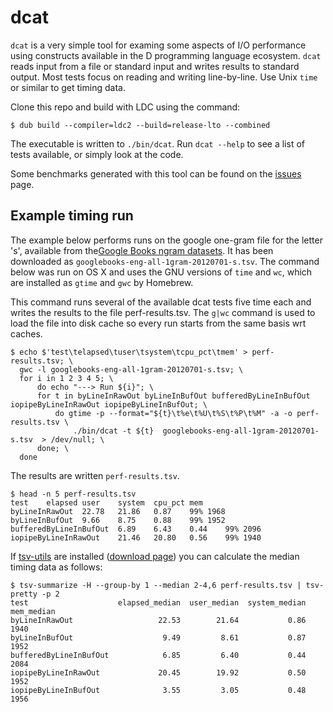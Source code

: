 # dcat

`dcat` is a very simple tool for examing some aspects of I/O performance using constructs available in the D programming language ecosystem. `dcat` reads input from a file or standard input and writes results to standard output. Most tests focus on reading and writing line-by-line. Use Unix `time` or similar to get timing data.

Clone this repo and build with LDC using the command:
```
$ dub build --compiler=ldc2 --build=release-lto --combined
```

The executable is written to `./bin/dcat`. Run `dcat --help` to see a list of tests available, or simply look at the code.

Some benchmarks generated with this tool can be found on the [issues](https://github.com/jondegenhardt/dcat-perf/issues) page.

## Example timing run

The example below performs runs on the google one-gram file for the letter 's', available from the[Google Books ngram datasets](http://storage.googleapis.com/books/ngrams/books/datasetsv2.html). It has been downloaded as `googlebooks-eng-all-1gram-20120701-s.tsv`. The command below was run on OS X and uses the GNU versions of `time` and `wc`, which are installed as `gtime` and `gwc` by Homebrew.

This command runs several of the available dcat tests five time each and writes the results to the file perf-results.tsv. The `g|wc` command is used to load the file into disk cache so every run starts from the same basis wrt caches.

```
$ echo $'test\telapsed\tuser\tsystem\tcpu_pct\tmem' > perf-results.tsv; \
  gwc -l googlebooks-eng-all-1gram-20120701-s.tsv; \
  for i in 1 2 3 4 5; \
      do echo "---> Run ${i}"; \
      for t in byLineInRawOut byLineInBufOut bufferedByLineInBufOut iopipeByLineInRawOut iopipeByLineInBufOut; \
          do gtime -p --format="${t}\t%e\t%U\t%S\t%P\t%M" -a -o perf-results.tsv \
              ./bin/dcat -t ${t}  googlebooks-eng-all-1gram-20120701-s.tsv  > /dev/null; \
      done; \
  done
```

The results are written `perf-results.tsv`.

```
$ head -n 5 perf-results.tsv
test	elapsed	user	system	cpu_pct	mem
byLineInRawOut	22.78	21.86	0.87	99%	1968
byLineInBufOut	9.66	8.75	0.88	99%	1952
bufferedByLineInBufOut	6.89	6.43	0.44	99%	2096
iopipeByLineInRawOut	21.46	20.80	0.56	99%	1940
```

If [tsv-utils](https://github.com/eBay/tsv-utils) are installed ([download page](https://github.com/eBay/tsv-utils/releases)) you can calculate the median timing data as follows:

```
$ tsv-summarize -H --group-by 1 --median 2-4,6 perf-results.tsv | tsv-pretty -p 2
test                    elapsed_median  user_median  system_median  mem_median
byLineInRawOut                   22.53        21.64           0.86        1940
byLineInBufOut                    9.49         8.61           0.87        1952
bufferedByLineInBufOut            6.85         6.40           0.44        2084
iopipeByLineInRawOut             20.45        19.92           0.50        1952
iopipeByLineInBufOut              3.55         3.05           0.48        1956
```
